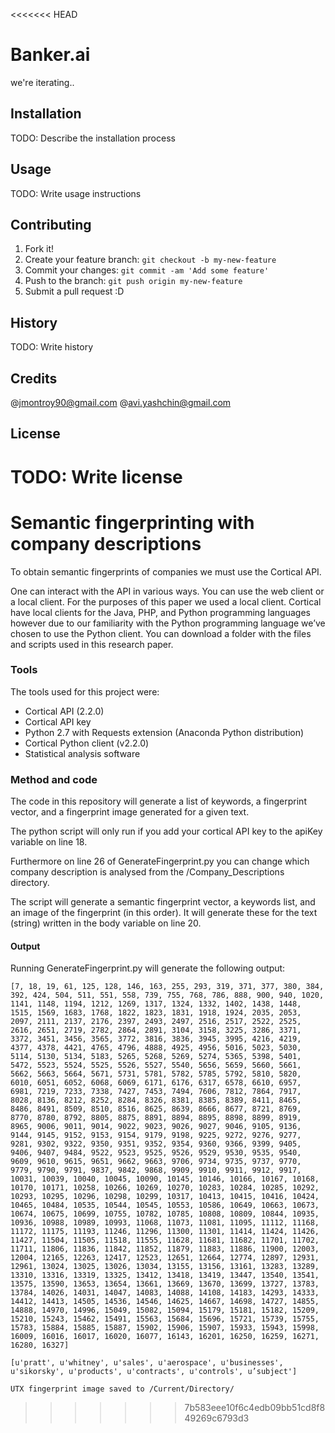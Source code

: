 <<<<<<< HEAD
# Banker.ai
we're iterating..

## Installation
TODO: Describe the installation process

## Usage
TODO: Write usage instructions

## Contributing
1. Fork it!
2. Create your feature branch: `git checkout -b my-new-feature`
3. Commit your changes: `git commit -am 'Add some feature'`
4. Push to the branch: `git push origin my-new-feature`
5. Submit a pull request :D

## History
TODO: Write history

## Credits
@jmontroy90@gmail.com
@avi.yashchin@gmail.com

## License
TODO: Write license
=======
# Semantic fingerprinting with company descriptions

To obtain semantic fingerprints of companies we must use the Cortical API.

One can interact with the API in various ways. You can use the web client or a local client. For the purposes of this paper we used a local client. Cortical have local clients for the Java, PHP, and Python programming languages however due to our familiarity with the Python programming language we’ve chosen to use the Python client. You can download a folder with the files and scripts used in this research paper.

###	Tools

The tools used for this project were:

*	Cortical API (2.2.0)
*	Cortical API key
*	Python 2.7 with Requests extension (Anaconda Python distribution)
*	Cortical Python client (v2.2.0)
*	Statistical analysis software


###	Method and code

The code in this repository will generate a list of keywords, a fingerprint vector, and a fingerprint image generated for a given text.

The python script will only run if you add your cortical API key to the apiKey variable on line 18.

Furthermore on line 26 of GenerateFingerprint.py you can change which company description is analysed from the /Company_Descriptions directory.

The script will generate a semantic fingerprint vector, a keywords list, and an image of the fingerprint (in this order). It will generate these for the text (string) written in the body variable on line 20.

#### Output

Running GenerateFingerprint.py will generate the following output:

	[7, 18, 19, 61, 125, 128, 146, 163, 255, 293, 319, 371, 377, 380, 384, 392, 424, 504, 511, 551, 558, 739, 755, 768, 786, 888, 900, 940, 1020, 1141, 1148, 1194, 1212, 1269, 1317, 1324, 1332, 1402, 1438, 1448, 1515, 1569, 1683, 1768, 1822, 1823, 1831, 1918, 1924, 2035, 2053, 2097, 2111, 2137, 2176, 2397, 2493, 2497, 2516, 2517, 2522, 2525, 2616, 2651, 2719, 2782, 2864, 2891, 3104, 3158, 3225, 3286, 3371, 3372, 3451, 3456, 3565, 3772, 3816, 3836, 3945, 3995, 4216, 4219, 4377, 4378, 4421, 4765, 4796, 4888, 4925, 4956, 5016, 5023, 5030, 5114, 5130, 5134, 5183, 5265, 5268, 5269, 5274, 5365, 5398, 5401, 5472, 5523, 5524, 5525, 5526, 5527, 5540, 5656, 5659, 5660, 5661, 5662, 5663, 5664, 5671, 5731, 5781, 5782, 5785, 5792, 5810, 5820, 6010, 6051, 6052, 6068, 6069, 6171, 6176, 6317, 6578, 6610, 6957, 6981, 7219, 7233, 7338, 7427, 7453, 7494, 7606, 7812, 7864, 7917, 8028, 8136, 8212, 8252, 8284, 8326, 8381, 8385, 8389, 8411, 8465, 8486, 8491, 8509, 8510, 8516, 8625, 8639, 8666, 8677, 8721, 8769, 8770, 8780, 8792, 8805, 8875, 8891, 8894, 8895, 8898, 8899, 8919, 8965, 9006, 9011, 9014, 9022, 9023, 9026, 9027, 9046, 9105, 9136, 9144, 9145, 9152, 9153, 9154, 9179, 9198, 9225, 9272, 9276, 9277, 9281, 9302, 9322, 9350, 9351, 9352, 9354, 9360, 9366, 9399, 9405, 9406, 9407, 9484, 9522, 9523, 9525, 9526, 9529, 9530, 9535, 9540, 9609, 9610, 9615, 9651, 9662, 9663, 9706, 9734, 9735, 9737, 9770, 9779, 9790, 9791, 9837, 9842, 9868, 9909, 9910, 9911, 9912, 9917, 10031, 10039, 10040, 10045, 10090, 10145, 10146, 10166, 10167, 10168, 10170, 10171, 10258, 10266, 10269, 10270, 10283, 10284, 10285, 10292, 10293, 10295, 10296, 10298, 10299, 10317, 10413, 10415, 10416, 10424, 10465, 10484, 10535, 10544, 10545, 10553, 10586, 10649, 10663, 10673, 10674, 10675, 10699, 10755, 10782, 10785, 10808, 10809, 10844, 10935, 10936, 10988, 10989, 10993, 11068, 11073, 11081, 11095, 11112, 11168, 11172, 11175, 11193, 11246, 11296, 11300, 11301, 11414, 11424, 11426, 11427, 11504, 11505, 11518, 11555, 11628, 11681, 11682, 11701, 11702, 11711, 11806, 11836, 11842, 11852, 11879, 11883, 11886, 11900, 12003, 12004, 12165, 12263, 12417, 12523, 12651, 12664, 12774, 12897, 12931, 12961, 13024, 13025, 13026, 13034, 13155, 13156, 13161, 13283, 13289, 13310, 13316, 13319, 13325, 13412, 13418, 13419, 13447, 13540, 13541, 13575, 13590, 13653, 13654, 13661, 13669, 13670, 13699, 13727, 13783, 13784, 14026, 14031, 14047, 14083, 14088, 14108, 14183, 14293, 14333, 14412, 14413, 14505, 14536, 14546, 14625, 14667, 14698, 14727, 14855, 14888, 14970, 14996, 15049, 15082, 15094, 15179, 15181, 15182, 15209, 15210, 15243, 15462, 15491, 15563, 15684, 15696, 15721, 15739, 15755, 15783, 15884, 15885, 15887, 15902, 15906, 15907, 15933, 15943, 15998, 16009, 16016, 16017, 16020, 16077, 16143, 16201, 16250, 16259, 16271, 16280, 16327]

	[u'pratt', u'whitney', u'sales', u'aerospace', u'businesses', u'sikorsky', u'products', u'contracts', u'controls', u’subject']

	UTX fingerprint image saved to /Current/Directory/
>>>>>>> 7b583eee10f6c4edb09bb51cd8f849269c6793d3
